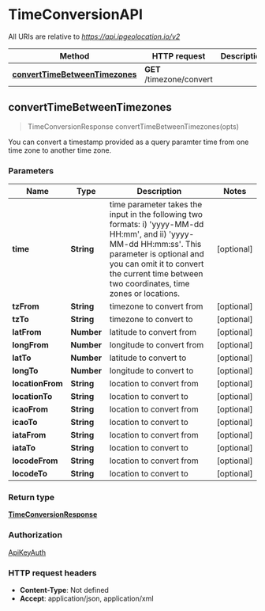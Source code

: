 # TimeConversionAPI

All URIs are relative to *https://api.ipgeolocation.io/v2*

Method | HTTP request | Description
------------- | ------------- | -------------
[**convertTimeBetweenTimezones**](TimeConversionAPI.md#convertTimeBetweenTimezones) | **GET** /timezone/convert | 



## convertTimeBetweenTimezones

> TimeConversionResponse convertTimeBetweenTimezones(opts)



You can convert a timestamp provided as a query paramter time from one time zone to another time zone.
### Parameters


Name | Type | Description  | Notes
------------- | ------------- | ------------- | -------------
 **time** | **String**| time parameter takes the input in the following two formats: i) &#39;yyyy-MM-dd HH:mm&#39;, and ii) &#39;yyyy-MM-dd HH:mm:ss&#39;. This parameter is optional and you can omit it to convert the current time between two coordinates, time zones or locations. | [optional] 
 **tzFrom** | **String**| timezone to convert from | [optional] 
 **tzTo** | **String**| timezone to convert to | [optional] 
 **latFrom** | **Number**| latitude to convert from | [optional] 
 **longFrom** | **Number**| longitude to convert from | [optional] 
 **latTo** | **Number**| latitude to convert to | [optional] 
 **longTo** | **Number**| longitude to convert to | [optional] 
 **locationFrom** | **String**| location to convert from | [optional] 
 **locationTo** | **String**| location to convert to | [optional] 
 **icaoFrom** | **String**| location to convert from | [optional] 
 **icaoTo** | **String**| location to convert to | [optional] 
 **iataFrom** | **String**| location to convert from | [optional] 
 **iataTo** | **String**| location to convert to | [optional] 
 **locodeFrom** | **String**| location to convert from | [optional] 
 **locodeTo** | **String**| location to convert to | [optional] 

### Return type

[**TimeConversionResponse**](TimeConversionResponse.md)

### Authorization

[ApiKeyAuth](../README.md#ApiKeyAuth)

### HTTP request headers

- **Content-Type**: Not defined
- **Accept**: application/json, application/xml

